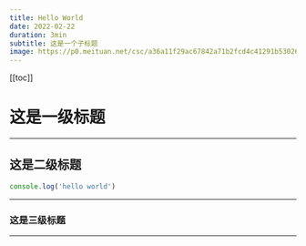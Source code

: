```yaml
---
title: Hello World
date: 2022-02-22
duration: 3min
subtitle: 这是一个子标题
image: https://p0.meituan.net/csc/a36a11f29ac67842a71b2fcd4c41291b530265.jpg
---
```


[[toc]]

# 这是一级标题

<hr class="!my-50" />

## 这是二级标题

```js
console.log('hello world')
```
<hr class="!my-50" />

### 这是三级标题

<hr class="!my-50" />
